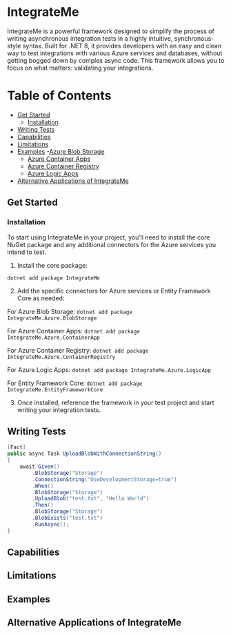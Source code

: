 # IntegrateMe

IntegrateMe is a powerful framework designed to simplify the process of writing asynchronous integration tests in a
highly intuitive, synchronous-style syntax.
Built for .NET 8, it provides developers with an easy and clean way to test integrations with various Azure services and
databases, without getting bogged down by complex async code.
This framework allows you to focus on what matters: validating your integrations.

# Table of Contents

- [Get Started](#get-started)
  - [Installation](#installation)
- [Writing Tests](#writing-tests)
- [Capabilities](#capabilities)
- [Limitations](#limitations)
- [Examples](#examples) -[Azure Blob Storage](#azure-blob-storage)
  - [Azure Container Apps](#azure-container-apps)
  - [Azure Container Registry](#azure-container-registry)
  - [Azure Logic Apps](#azure-logic-apps)
- [Alternative Applications of IntegrateMe](#alternative-applications-of-integrateme)

## Get Started

### Installation

To start using IntegrateMe in your project, you’ll need to install the core NuGet package and any additional connectors
for the Azure services you intend to test.

1. Install the core package:

`dotnet add package IntegrateMe`

2. Add the specific connectors for Azure services or Entity Framework Core as needed:

For Azure Blob Storage:
`dotnet add package IntegrateMe.Azure.BlobStorage`

For Azure Container Apps:
`dotnet add package IntegrateMe.Azure.ContainerApp`

For Azure Container Registry:
`dotnet add package IntegrateMe.Azure.ContainerRegistry`

For Azure Logic Apps:
`dotnet add package IntegrateMe.Azure.LogicApp`

For Entity Framework Core:
`dotnet add package IntegrateMe.EntityFrameworkCore`

3. Once installed, reference the framework in your test project and start writing your integration tests.

## Writing Tests

```c#
[Fact]
public async Task UploadBlobWithConnectionString()
{
    await Given()
        .BlobStorage("Storage")
        .ConnectionString("UseDevelopmentStorage=true")
        .When()
        .BlobStorage("Storage")
        .UploadBlob("test.txt", "Hello World")
        .Then()
        .BlobStorage("Storage")
        .BlobExists("test.txt")
        .RunAsync();
}
```

## Capabilities

## Limitations

## Examples

## Alternative Applications of IntegrateMe
